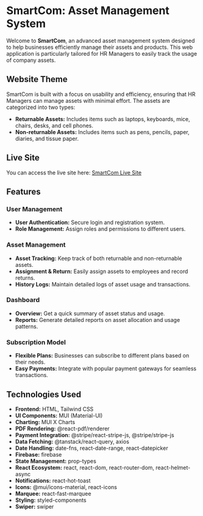 # SmartCom: Asset Management System

Welcome to **SmartCom**, an advanced asset management system designed to help businesses efficiently manage their assets and products. This web application is particularly tailored for HR Managers to easily track the usage of company assets.

## Website Theme

SmartCom is built with a focus on usability and efficiency, ensuring that HR Managers can manage assets with minimal effort. The assets are categorized into two types:
- **Returnable Assets:** Includes items such as laptops, keyboards, mice, chairs, desks, and cell phones.
- **Non-returnable Assets:** Includes items such as pens, pencils, paper, diaries, and tissue paper.

## Live Site

You can access the live site here: [SmartCom Live Site](https://smart-com-415d1.web.app/)

## Features

### User Management
- **User Authentication:** Secure login and registration system.
- **Role Management:** Assign roles and permissions to different users.

### Asset Management
- **Asset Tracking:** Keep track of both returnable and non-returnable assets.
- **Assignment & Return:** Easily assign assets to employees and record returns.
- **History Logs:** Maintain detailed logs of asset usage and transactions.

### Dashboard
- **Overview:** Get a quick summary of asset status and usage.
- **Reports:** Generate detailed reports on asset allocation and usage patterns.

### Subscription Model
- **Flexible Plans:** Businesses can subscribe to different plans based on their needs.
- **Easy Payments:** Integrate with popular payment gateways for seamless transactions.

## Technologies Used

- **Frontend:** HTML, Tailwind CSS
- **UI Components:** MUI (Material-UI)
- **Charting:** MUI X Charts
- **PDF Rendering:** @react-pdf/renderer
- **Payment Integration:** @stripe/react-stripe-js, @stripe/stripe-js
- **Data Fetching:** @tanstack/react-query, axios
- **Date Handling:** date-fns, react-date-range, react-datepicker
- **Firebase:** firebase
- **State Management:** prop-types
- **React Ecosystem:** react, react-dom, react-router-dom, react-helmet-async
- **Notifications:** react-hot-toast
- **Icons:** @mui/icons-material, react-icons
- **Marquee:** react-fast-marquee
- **Styling:** styled-components
- **Swiper:** swiper

<!-- ## Getting Started

### Prerequisites

Before you begin, ensure you have met the following requirements:
- You have installed the latest version of [Node.js](https://nodejs.org/en/).
- You have a modern web browser installed. -->

<!-- ### Installation

1. Clone the repository
    ```bash
    git clone https://github.com/your-username/smartCom-client.git
    ```
2. Navigate to the project directory
    ```bash
    cd smartCom-client
    ```
3. Install the dependencies
    ```bash
    npm install
    ```

### Running the Application

To run the application locally, use the following command:
```bash
npm start -->
